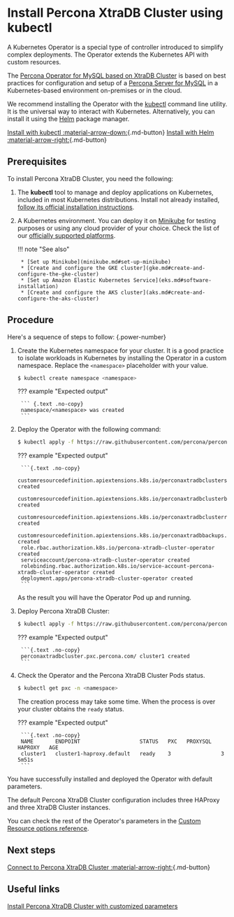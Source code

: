 # Install Percona XtraDB Cluster using kubectl

A Kubernetes Operator is a special type of controller introduced to simplify complex deployments. The Operator extends the Kubernetes API with custom resources.

The [Percona Operator for MySQL based on XtraDB Cluster](compare.md) is based on best practices for configuration and setup of a [Percona Server for MySQL](https://www.percona.com/mysql/software/percona-xtradb-cluster) in a Kubernetes-based environment on-premises or in the cloud.

We recommend installing the Operator with the [kubectl](https://kubernetes.io/docs/tasks/tools/) command line utility. It is the universal way to interact with Kubernetes. Alternatively, you can install it using the [Helm](https://github.com/helm/helm) package manager.

[Install with kubectl :material-arrow-down:](#prerequisites){.md-button} [Install with Helm :material-arrow-right:](helm.md){.md-button}

## Prerequisites

To install Percona XtraDB Cluster, you need the following:

1. The **kubectl** tool to manage and deploy applications on Kubernetes, included in most Kubernetes distributions. Install not already installed, [follow its official installation instructions](https://kubernetes.io/docs/tasks/tools/install-kubectl/).

2. A Kubernetes environment. You can deploy it on [Minikube](https://github.com/kubernetes/minikube) for testing purposes or using any cloud provider of your choice. Check the list of our [officially supported platforms](System-Requirements.md#officially-supported-platforms).

    !!! note "See also"

        * [Set up Minikube](minikube.md#set-up-minikube)
        * [Create and configure the GKE cluster](gke.md#create-and-configure-the-gke-cluster)
        * [Set up Amazon Elastic Kubernetes Service](eks.md#software-installation)
        * [Create and configure the AKS cluster](aks.md#create-and-configure-the-aks-cluster)

## Procedure 

Here's a sequence of steps to follow:
{.power-number}

1. Create the Kubernetes namespace for your cluster. It is a good practice to isolate workloads in Kubernetes by installing the Operator in a custom namespace. Replace the `<namespace>` placeholder with your value.

    ``` {.bash data-prompt="$" }
    $ kubectl create namespace <namespace>
    ```

    ??? example "Expected output"

        ``` {.text .no-copy}
        namespace/<namespace> was created
        ```

2. Deploy the Operator with the following command:

    ```{.bash data-prompt="$" }
    $ kubectl apply -f https://raw.githubusercontent.com/percona/percona-xtradb-cluster-operator/v{{ release }}/deploy/bundle.yaml  -n <namespace>
    ```

    ??? example "Expected output"

        ```{.text .no-copy}
        customresourcedefinition.apiextensions.k8s.io/perconaxtradbclusters.pxc.percona.com created
        customresourcedefinition.apiextensions.k8s.io/perconaxtradbclusterbackups.pxc.percona.com created
        customresourcedefinition.apiextensions.k8s.io/perconaxtradbclusterrestores.pxc.percona.com created
        customresourcedefinition.apiextensions.k8s.io/perconaxtradbbackups.pxc.percona.com created
        role.rbac.authorization.k8s.io/percona-xtradb-cluster-operator created
        serviceaccount/percona-xtradb-cluster-operator created
        rolebinding.rbac.authorization.k8s.io/service-account-percona-xtradb-cluster-operator created
        deployment.apps/percona-xtradb-cluster-operator created
        ```

    As the result you will have the Operator Pod up and running.

3. Deploy Percona XtraDB Cluster:

    ```{.bash data-prompt="$" }
    $ kubectl apply -f https://raw.githubusercontent.com/percona/percona-xtradb-cluster-operator/v{{ release }}/deploy/cr.yaml -n <namespace>
    ```

    ??? example "Expected output"

        ```{.text .no-copy}
        perconaxtradbcluster.pxc.percona.com/ cluster1 created
        ```

4. Check the Operator and the Percona XtraDB Cluster Pods status.

    ```{.bash data-prompt="$" }
    $ kubectl get pxc -n <namespace>
    ```

    The creation process may take some time. When the process is over your
    cluster obtains the `ready` status.

    ??? example "Expected output"

        ```{.text .no-copy}
        NAME       ENDPOINT                   STATUS   PXC   PROXYSQL   HAPROXY   AGE
        cluster1   cluster1-haproxy.default   ready    3                3         5m51s
        ```

You have successfully installed and deployed the Operator with default parameters.

The default Percona XtraDB Cluster configuration includes three HAProxy and
three XtraDB Cluster instances. 

You can check the rest of the Operator's parameters in the [Custom Resource options reference](operator.md#operator-custom-resource-options).


## Next steps

[Connect to Percona XtraDB Cluster :material-arrow-right:](connect.md){.md-button}

## Useful links

[Install Percona XtraDB Cluster with customized parameters](custom-install.md)

